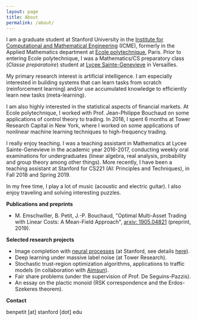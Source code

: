 ```yaml
---
layout: page
title: About
permalink: /about/
---
```


I am a graduate student at Stanford University in the [Institute for Computational and Mathematical Engineering](https://icme.stanford.edu/) (ICME), formerly in the Applied Mathematics department at [Ecole polytechnique](https://www.polytechnique.edu/en), Paris. Prior to entering Ecole polytechnique, I was a Mathematics/CS preparatory class (<i>Classe preparatoire</i>) student at [Lycee Sainte-Genevieve](http://www.bginette.com/) in Versailles.

My primary research interest is artificial intelligence. I am especially interested in building systems that can learn tasks from scratch (reinforcement learning) and/or use accumulated knowledge to efficiently learn new tasks (meta-learning).

I am also highly interested in the statistical aspects of financial markets. At Ecole polytechnique, I worked with Prof. Jean-Philippe Bouchaud on some applications of control theory to trading. In 2018, I spent 6 months at Tower Research Capital in New York, where I worked on some applications of nonlinear machine learning techniques to high-frequency trading.

I really enjoy teaching. I was a teaching assistant in Mathematics at Lycee Sainte-Genevieve in the academic year 2016-2017, conducting weekly oral examinations for undergraduates (linear algebra, real analysis, probability and group theory among other things). More recently, I have been a teaching assistant at Stanford for CS221 (AI: Principles and Techniques), in Fall 2018 and Spring 2019.

In my free time, I play a lot of music (acoustic and electric guitar). I also enjoy traveling and solving interesting puzzles.

<b>Publications and preprints</b>

- M. Emschwiller, B. Petit, J.-P. Bouchaud, "Optimal Multi-Asset Trading with Linear Costs: A Mean-Field Approach", [arxiv: 1905.04821](https://arxiv.org/pdf/1905.04821) (preprint, 2019).

<b>Selected research projects</b>

- Image completion with [neural processes](https://arxiv.org/pdf/1807.01622.pdf) (at Stanford, see details [here](https://github.com/Arnaud15/CS236_Neural_Processes_For_Image_Completion)).
- Deep learning under massive label noise (at Tower Research).
- Stochastic trust-region optimization algorithms, applications to traffic models (in collaboration with [Aimsun](https://www.aimsun.com/)).
- Fair share problems (under the supervision of Prof. De Seguins-Pazzis).
- An essay on the plactic monoid (RSK correspondence and the Erdos-Szekeres theorem).

<b>Contact</b>

benpetit \[at\] stanford \[dot\] edu

